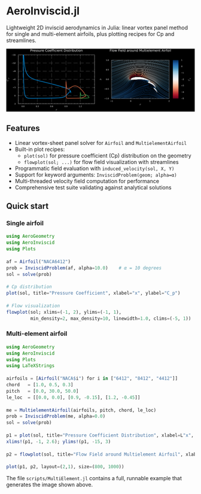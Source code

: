 # AeroInviscid.jl

Lightweight 2D inviscid aerodynamics in Julia: linear vortex panel method for single and multi-element airfoils, plus plotting recipes for Cp and streamlines.

<p align="center">
  <img src="assets/multielement_airfoil_solution.png" width="=600">
</p>

## Features

- Linear vortex-sheet panel solver for `Airfoil` and `MultielementAirfoil`
- Built-in plot recipes:
	- `plot(sol)` for pressure coefficient (Cp) distribution on the geometry
	- `flowplot(sol; ...)` for flow field visualization with streamlines
- Programmatic field evaluation with `induced_velocity(sol, X, Y)`
- Support for keyword arguments: `InviscidProblem(geom; alpha=α)`
- Multi-threaded velocity field computation for performance
- Comprehensive test suite validating against analytical solutions

## Quick start

### Single airfoil

```julia
using AeroGeometry
using AeroInviscid
using Plots

af = Airfoil("NACA6412")
prob = InviscidProblem(af, alpha=10.0)    # α = 10 degrees
sol = solve(prob)

# Cp distribution
plot(sol, title="Pressure Coefficient", xlabel="x", ylabel="C_p")

# Flow visualization
flowplot(sol; xlims=(-1, 2), ylims=(-1, 1), 
         min_density=2, max_density=10, linewidth=1.0, clims=(-5, 1))
```

### Multi-element airfoil

```julia
using AeroGeometry
using AeroInviscid
using Plots
using LaTeXStrings

airfoils = [Airfoil("NACA$i") for i in ["6412", "8412", "4412"]]
chord   = [1.0, 0.5, 0.3]
pitch   = [0.0, 30.0, 50.0]
le_loc  = [[0.0, 0.0], [0.9, -0.15], [1.2, -0.45]]

me = MultielementAirfoil(airfoils, pitch, chord, le_loc)
prob = InviscidProblem(me, alpha=0.0)
sol = solve(prob)

p1 = plot(sol, title="Pressure Coefficient Distribution", xlabel=L"x", ylabel=L"C_p")
xlims!(p1, -1, 2.6); ylims!(p1, -15, 3)

p2 = flowplot(sol, title="Flow Field around Multielement Airfoil", xlabel=L"x", ylabel=L"y")

plot(p1, p2, layout=(2,1), size=(800, 1000))
```

The file `scripts/MultiElement.jl` contains a full, runnable example that generates the image shown above.
